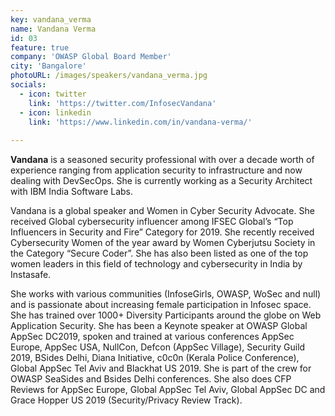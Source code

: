 ```yaml
---
key: vandana_verma
name: Vandana Verma
id: 03
feature: true
company: 'OWASP Global Board Member'
city: 'Bangalore'
photoURL: /images/speakers/vandana_verma.jpg
socials:
  - icon: twitter
    link: 'https://twitter.com/InfosecVandana'
  - icon: linkedin
    link: 'https://www.linkedin.com/in/vandana-verma/'
   
---
```

<b>Vandana</b> is a seasoned security professional with over a decade worth of experience ranging from application security to infrastructure and now dealing with DevSecOps. She is currently working as a Security Architect with IBM India Software Labs.

Vandana is a global speaker and Women in Cyber Security Advocate. She received Global cybersecurity influencer among IFSEC Global’s “Top Influencers in Security and Fire” Category for 2019. She recently received Cybersecurity Women of the year award by Women Cyberjutsu Society in the Category “Secure Coder”. She has also been listed as one of the top women leaders in this field of technology and cybersecurity in India by Instasafe.

She works with various communities (InfoseGirls, OWASP, WoSec and null) and is passionate about increasing female participation in Infosec space. She has trained over 1000+ Diversity Participants around the globe on Web Application Security. She has been a Keynote speaker at OWASP Global AppSec DC2019, spoken and trained at various conferences AppSec Europe, AppSec USA, NullCon, Defcon (AppSec Village), Security Guild 2019, BSides Delhi, Diana Initiative, c0c0n (Kerala Police Conference), Global AppSec Tel Aviv and Blackhat US 2019. She is part of the crew for OWASP SeaSides and Bsides Delhi conferences. She also does CFP Reviews for AppSec Europe, Global AppSec Tel Aviv, Global AppSec DC and Grace Hopper US 2019 (Security/Privacy Review Track).